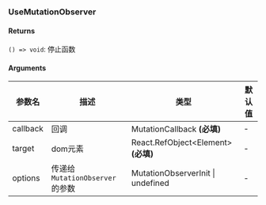 ### UseMutationObserver

#### Returns
`() => void`: 停止函数

#### Arguments
|参数名|描述|类型|默认值|
|---|---|---|---|
|callback|回调|MutationCallback  **(必填)**|-|
|target|dom元素|React.RefObject&lt;Element&gt;  **(必填)**|-|
|options|传递给 `MutationObserver` 的参数|MutationObserverInit \| undefined |-|